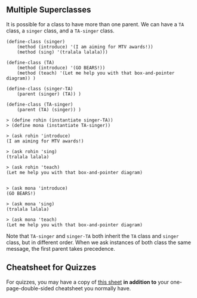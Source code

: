 ## Multiple Superclasses

It is possible for a class to have more than one parent. We can have a `TA`
class, a `singer` class, and a `TA-singer` class.

    
    (define-class (singer)
        (method (introduce) '(I am aiming for MTV awards!))
        (method (sing) '(tralala lalala)))
    
    (define-class (TA)
        (method (introduce) '(GO BEARS!))
        (method (teach) '(Let me help you with that box-and-pointer diagram)) )
    
    (define-class (singer-TA)
        (parent (singer) (TA)) )
    
    (define-class (TA-singer)
        (parent (TA) (singer)) )
    
    > (define rohin (instantiate singer-TA))
    > (define mona (instantiate TA-singer))
    
    > (ask rohin 'introduce)
    (I am aiming for MTV awards!)
    
    > (ask rohin 'sing)
    (tralala lalala)
    
    > (ask rohin 'teach)
    (Let me help you with that box-and-pointer diagram)
    
    
    > (ask mona 'introduce)
    (GO BEARS!)
    
    > (ask mona 'sing)
    (tralala lalala)
    
    > (ask mona 'teach)
    (Let me help you with that box-and-pointer diagram)

Note that `TA-singer` and `singer-TA` both inherit the `TA` class and `singer`
class, but in different order. When we ask instances of both class the same
message, the first parent takes precedence.

## Cheatsheet for Quizzes

For quizzes, you may have a copy of [this sheet](https://docs.google.com/file/d/0B2F__e2jC6gQSHhBdERPZ0pVRG8/edit?usp=drive_web) **in addition to** your one-page-double-sided cheatsheet you normally have.